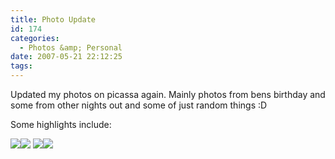 ```yaml
---
title: Photo Update
id: 174
categories:
  - Photos &amp; Personal
date: 2007-05-21 22:12:25
tags:
---
```


Updated my photos on picassa again. Mainly photos from bens birthday and some from other nights out and some of just random things :D

Some highlights include:

[![](https://lh5.google.co.uk/image/mike.cann/RlIEVmZwEWI/AAAAAAAAArI/T7RoFhtrDm0/DSC00492.JPG?imgmax=912)](https://picasaweb.google.com/mike.cann)[![](https://lh6.google.co.uk/image/mike.cann/Rkwy9WZwD2I/AAAAAAAAAnE/YgTZMMTOgxc/DSC00390.JPG?imgmax=912)](https://picasaweb.google.com/mike.cann)
[![](https://lh4.google.co.uk/image/mike.cann/RlIElWZwEeI/AAAAAAAAAsE/ffIudU3qjcs/DSC00054.JPG?imgmax=144)](https://picasaweb.google.com/mike.cann)[![](https://lh6.google.co.uk/image/mike.cann/RkwyYWZwDaI/AAAAAAAAAjo/uW3lv0QhYyk/DSC00335.JPG?imgmax=144)](https://picasaweb.google.com/mike.cann)
